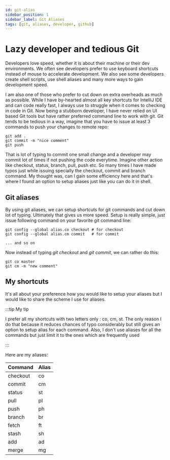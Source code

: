 ```yaml
---
id: git-alias
sidebar_position: 1
sidebar_label: Git Aliases
tags: [git, aliases, developer, github]
---
```


# Lazy developer and tedious Git 

Developers love speed, whether it is about their machine or their dev environments. We often see developers prefer to use keyboard shortcuts instead of mouse to accelerate development. We also see some developers create shell scripts, use shell aliases and many more ways to gain development speed.

I am also one of those who prefer to cut down on extra overheads as much as possible. While I have by-hearted almost all key shortcuts for IntelliJ IDE and can code really fast, I always use to struggle when it comes to checking in code in Git. Now being a stubborn developer, I have never relied on UI based Git tools but have rather preferred command line to work with git. Git tends to be tedious in a way, imagine that you have to issue at least 3 commands to push your changes to remote repo:

```shell
git add .
git commit -m "nice comment"
git push
```

That is lot of typing to commit one small change and a developer may commit lot of times if not pushing the code everytime. Imagine other action like checkout, status, branch, pull, push etc. So many times I have made typos just while issuing specially the checkout, commit and branch command. My thought was, can I gain some efficiency here and that's where I found an option to setup aliases just like you can do it in shell.

## Git aliases

By using git aliases, we can setup shortcuts for git commands and cut down lot of typing. Ultimately that gives us more speed.
Setup is really simple, just issue following command on your favorite git command line:

```shell
git config --global alias.co checkout # for checkout
git config --global alias.cm commit   # for commit

... and so on
```

Now instead of typing *git checkout* and *git commit*, we can rather do this:

```shell
git co master
git cm -m "new comment"
```

## My shortcuts

It's all about your preference how you would like to setup your aliases but I would like to share the scheme I use for aliases. 


:::tip My tip

I prefer all my shortcuts with two letters only : co, cm, st. The only reason I do that because it reduces chances of typo considerably but still gives an option to setup alias for each command. Also, I don't use aliases for all the commands but just limit it to the ones which are frequently used

:::

Here are my aliases:

Command | Alias
----- | ------
checkout | co
commit | cm
status | st
pull | pl
push | ph
branch | br
fetch | ft
stash | sh
add | ad
merge | mg